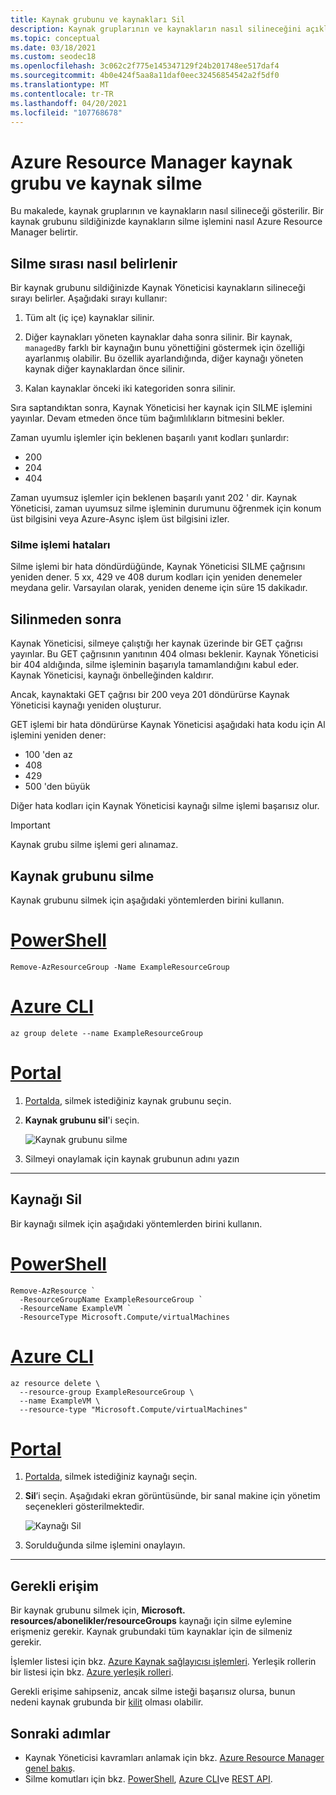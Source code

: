 ```yaml
---
title: Kaynak grubunu ve kaynakları Sil
description: Kaynak gruplarının ve kaynakların nasıl silineceğini açıklar. Bir kaynak grubunu silerken kaynakların silme işlemini nasıl Azure Resource Manager belirtir. Yanıt kodlarını ve Kaynak Yöneticisi silmenin başarılı olup olmadığını belirlemede bunların nasıl işlediğini açıklar.
ms.topic: conceptual
ms.date: 03/18/2021
ms.custom: seodec18
ms.openlocfilehash: 3c062c2f775e145347129f24b201748ee517daf4
ms.sourcegitcommit: 4b0e424f5aa8a11daf0eec32456854542a2f5df0
ms.translationtype: MT
ms.contentlocale: tr-TR
ms.lasthandoff: 04/20/2021
ms.locfileid: "107768678"
---
```

# <a name="azure-resource-manager-resource-group-and-resource-deletion"></a>Azure Resource Manager kaynak grubu ve kaynak silme

Bu makalede, kaynak gruplarının ve kaynakların nasıl silineceği gösterilir. Bir kaynak grubunu sildiğinizde kaynakların silme işlemini nasıl Azure Resource Manager belirtir.

## <a name="how-order-of-deletion-is-determined"></a>Silme sırası nasıl belirlenir

Bir kaynak grubunu sildiğinizde Kaynak Yöneticisi kaynakların silineceği sırayı belirler. Aşağıdaki sırayı kullanır:

1. Tüm alt (iç içe) kaynaklar silinir.

2. Diğer kaynakları yöneten kaynaklar daha sonra silinir. Bir kaynak, `managedBy` farklı bir kaynağın bunu yönettiğini göstermek için özelliği ayarlanmış olabilir. Bu özellik ayarlandığında, diğer kaynağı yöneten kaynak diğer kaynaklardan önce silinir.

3. Kalan kaynaklar önceki iki kategoriden sonra silinir.

Sıra saptandıktan sonra, Kaynak Yöneticisi her kaynak için SILME işlemini yayınlar. Devam etmeden önce tüm bağımlılıkların bitmesini bekler.

Zaman uyumlu işlemler için beklenen başarılı yanıt kodları şunlardır:

* 200
* 204
* 404

Zaman uyumsuz işlemler için beklenen başarılı yanıt 202 ' dir. Kaynak Yöneticisi, zaman uyumsuz silme işleminin durumunu öğrenmek için konum üst bilgisini veya Azure-Async işlem üst bilgisini izler.
  
### <a name="deletion-errors"></a>Silme işlemi hataları

Silme işlemi bir hata döndürdüğünde, Kaynak Yöneticisi SILME çağrısını yeniden dener. 5 xx, 429 ve 408 durum kodları için yeniden denemeler meydana gelir. Varsayılan olarak, yeniden deneme için süre 15 dakikadır.

## <a name="after-deletion"></a>Silinmeden sonra

Kaynak Yöneticisi, silmeye çalıştığı her kaynak üzerinde bir GET çağrısı yayınlar. Bu GET çağrısının yanıtının 404 olması beklenir. Kaynak Yöneticisi bir 404 aldığında, silme işleminin başarıyla tamamlandığını kabul eder. Kaynak Yöneticisi, kaynağı önbelleğinden kaldırır.

Ancak, kaynaktaki GET çağrısı bir 200 veya 201 döndürürse Kaynak Yöneticisi kaynağı yeniden oluşturur.

GET işlemi bir hata döndürürse Kaynak Yöneticisi aşağıdaki hata kodu için Al işlemini yeniden dener:

* 100 'den az
* 408
* 429
* 500 'den büyük

Diğer hata kodları için Kaynak Yöneticisi kaynağı silme işlemi başarısız olur.

> [!IMPORTANT]
> Kaynak grubu silme işlemi geri alınamaz.

## <a name="delete-resource-group"></a>Kaynak grubunu silme

Kaynak grubunu silmek için aşağıdaki yöntemlerden birini kullanın.

# <a name="powershell"></a>[PowerShell](#tab/azure-powershell)

```azurepowershell-interactive
Remove-AzResourceGroup -Name ExampleResourceGroup
```

# <a name="azure-cli"></a>[Azure CLI](#tab/azure-cli)

```azurecli-interactive
az group delete --name ExampleResourceGroup
```

# <a name="portal"></a>[Portal](#tab/azure-portal)

1. [Portalda](https://portal.azure.com), silmek istediğiniz kaynak grubunu seçin.

1. **Kaynak grubunu sil**'i seçin.

   ![Kaynak grubunu silme](./media/delete-resource-group/delete-group.png)

1. Silmeyi onaylamak için kaynak grubunun adını yazın

---

## <a name="delete-resource"></a>Kaynağı Sil

Bir kaynağı silmek için aşağıdaki yöntemlerden birini kullanın.

# <a name="powershell"></a>[PowerShell](#tab/azure-powershell)

```azurepowershell-interactive
Remove-AzResource `
  -ResourceGroupName ExampleResourceGroup `
  -ResourceName ExampleVM `
  -ResourceType Microsoft.Compute/virtualMachines
```

# <a name="azure-cli"></a>[Azure CLI](#tab/azure-cli)

```azurecli-interactive
az resource delete \
  --resource-group ExampleResourceGroup \
  --name ExampleVM \
  --resource-type "Microsoft.Compute/virtualMachines"
```

# <a name="portal"></a>[Portal](#tab/azure-portal)

1. [Portalda](https://portal.azure.com), silmek istediğiniz kaynağı seçin.

1. **Sil**’i seçin. Aşağıdaki ekran görüntüsünde, bir sanal makine için yönetim seçenekleri gösterilmektedir.

   ![Kaynağı Sil](./media/delete-resource-group/delete-resource.png)

1. Sorulduğunda silme işlemini onaylayın.

---

## <a name="required-access"></a>Gerekli erişim

Bir kaynak grubunu silmek için, **Microsoft. resources/abonelikler/resourceGroups** kaynağı için silme eylemine erişmeniz gerekir. Kaynak grubundaki tüm kaynaklar için de silmeniz gerekir.

İşlemler listesi için bkz. [Azure Kaynak sağlayıcısı işlemleri](../../role-based-access-control/resource-provider-operations.md). Yerleşik rollerin bir listesi için bkz. [Azure yerleşik rolleri](../../role-based-access-control/built-in-roles.md).

Gerekli erişime sahipseniz, ancak silme isteği başarısız olursa, bunun nedeni kaynak grubunda bir [kilit](lock-resources.md) olması olabilir.

## <a name="next-steps"></a>Sonraki adımlar

* Kaynak Yöneticisi kavramları anlamak için bkz. [Azure Resource Manager genel bakış](overview.md).
* Silme komutları için bkz. [PowerShell](/powershell/module/az.resources/Remove-AzResourceGroup), [Azure CLI](/cli/azure/group#az_group_delete)ve [REST API](/rest/api/resources/resourcegroups/delete).
